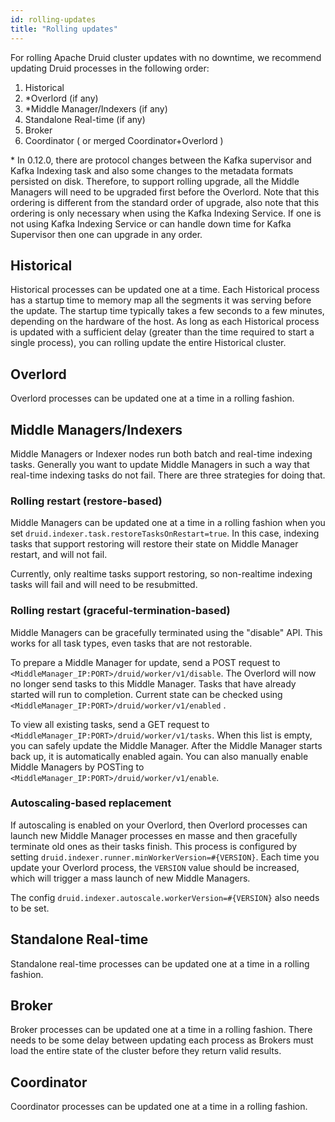 ```yaml
---
id: rolling-updates
title: "Rolling updates"
---
```


<!--
  ~ Licensed to the Apache Software Foundation (ASF) under one
  ~ or more contributor license agreements.  See the NOTICE file
  ~ distributed with this work for additional information
  ~ regarding copyright ownership.  The ASF licenses this file
  ~ to you under the Apache License, Version 2.0 (the
  ~ "License"); you may not use this file except in compliance
  ~ with the License.  You may obtain a copy of the License at
  ~
  ~   http://www.apache.org/licenses/LICENSE-2.0
  ~
  ~ Unless required by applicable law or agreed to in writing,
  ~ software distributed under the License is distributed on an
  ~ "AS IS" BASIS, WITHOUT WARRANTIES OR CONDITIONS OF ANY
  ~ KIND, either express or implied.  See the License for the
  ~ specific language governing permissions and limitations
  ~ under the License.
  -->


For rolling Apache Druid cluster updates with no downtime, we recommend updating Druid processes in the
following order:

1. Historical
2. \*Overlord (if any)
3. \*Middle Manager/Indexers (if any)
4. Standalone Real-time (if any)
5. Broker
6. Coordinator ( or merged Coordinator+Overlord )

\* In 0.12.0, there are protocol changes between the Kafka supervisor and Kafka Indexing task and also some changes to the metadata formats persisted on disk. Therefore, to support rolling upgrade, all the Middle Managers will need to be upgraded first before the Overlord. Note that this ordering is different from the standard order of upgrade, also note that this ordering is only necessary when using the Kafka Indexing Service. If one is not using Kafka Indexing Service or can handle down time for Kafka Supervisor then one can upgrade in any order.

## Historical

Historical processes can be updated one at a time. Each Historical process has a startup time to memory map
all the segments it was serving before the update. The startup time typically takes a few seconds to
a few minutes, depending on the hardware of the host. As long as each Historical process is updated
with a sufficient delay (greater than the time required to start a single process), you can rolling
update the entire Historical cluster.

## Overlord

Overlord processes can be updated one at a time in a rolling fashion.

## Middle Managers/Indexers

Middle Managers or Indexer nodes run both batch and real-time indexing tasks. Generally you want to update Middle
Managers in such a way that real-time indexing tasks do not fail. There are three strategies for
doing that.

### Rolling restart (restore-based)

Middle Managers can be updated one at a time in a rolling fashion when you set
`druid.indexer.task.restoreTasksOnRestart=true`. In this case, indexing tasks that support restoring
will restore their state on Middle Manager restart, and will not fail.

Currently, only realtime tasks support restoring, so non-realtime indexing tasks will fail and will
need to be resubmitted.

### Rolling restart (graceful-termination-based)

Middle Managers can be gracefully terminated using the "disable" API. This works for all task types,
even tasks that are not restorable.

To prepare a Middle Manager for update, send a POST request to
`<MiddleManager_IP:PORT>/druid/worker/v1/disable`. The Overlord will now no longer send tasks to
this Middle Manager. Tasks that have already started will run to completion. Current state can be checked
using `<MiddleManager_IP:PORT>/druid/worker/v1/enabled` .

To view all existing tasks, send a GET request to `<MiddleManager_IP:PORT>/druid/worker/v1/tasks`.
When this list is empty, you can safely update the Middle Manager. After the Middle Manager starts
back up, it is automatically enabled again. You can also manually enable Middle Managers by POSTing
to `<MiddleManager_IP:PORT>/druid/worker/v1/enable`.

### Autoscaling-based replacement

If autoscaling is enabled on your Overlord, then Overlord processes can launch new Middle Manager processes
en masse and then gracefully terminate old ones as their tasks finish. This process is configured by
setting `druid.indexer.runner.minWorkerVersion=#{VERSION}`. Each time you update your Overlord process,
the `VERSION` value should be increased, which will trigger a mass launch of new Middle Managers.

The config `druid.indexer.autoscale.workerVersion=#{VERSION}` also needs to be set.

## Standalone Real-time

Standalone real-time processes can be updated one at a time in a rolling fashion.

## Broker

Broker processes can be updated one at a time in a rolling fashion. There needs to be some delay between
updating each process as Brokers must load the entire state of the cluster before they return valid
results.

## Coordinator

Coordinator processes can be updated one at a time in a rolling fashion.
